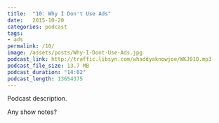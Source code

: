 ```yaml
---
title:  "10: Why I Don't Use Ads"
date:   2015-10-20
categories: podcast
tags:
- ads
permalink: /10/
image: /assets/posts/Why-I-Dont-Use-Ads.jpg
podcast_link: http://traffic.libsyn.com/whaddyaknowjoe/WKJ010.mp3
podcast_file_size: 13.7 MB
podcast_duration: "14:02"
podcast_length: 13654375
---
```


Podcast description.
<!--more-->

Any show notes?